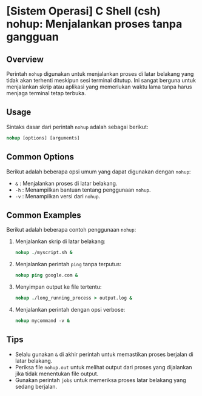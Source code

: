 # [Sistem Operasi] C Shell (csh) nohup: Menjalankan proses tanpa gangguan

## Overview
Perintah `nohup` digunakan untuk menjalankan proses di latar belakang yang tidak akan terhenti meskipun sesi terminal ditutup. Ini sangat berguna untuk menjalankan skrip atau aplikasi yang memerlukan waktu lama tanpa harus menjaga terminal tetap terbuka.

## Usage
Sintaks dasar dari perintah `nohup` adalah sebagai berikut:

```csh
nohup [options] [arguments]
```

## Common Options
Berikut adalah beberapa opsi umum yang dapat digunakan dengan `nohup`:

- `&` : Menjalankan proses di latar belakang.
- `-h` : Menampilkan bantuan tentang penggunaan `nohup`.
- `-v` : Menampilkan versi dari `nohup`.

## Common Examples
Berikut adalah beberapa contoh penggunaan `nohup`:

1. Menjalankan skrip di latar belakang:
   ```csh
   nohup ./myscript.sh &
   ```

2. Menjalankan perintah `ping` tanpa terputus:
   ```csh
   nohup ping google.com &
   ```

3. Menyimpan output ke file tertentu:
   ```csh
   nohup ./long_running_process > output.log &
   ```

4. Menjalankan perintah dengan opsi verbose:
   ```csh
   nohup mycommand -v &
   ```

## Tips
- Selalu gunakan `&` di akhir perintah untuk memastikan proses berjalan di latar belakang.
- Periksa file `nohup.out` untuk melihat output dari proses yang dijalankan jika tidak menentukan file output.
- Gunakan perintah `jobs` untuk memeriksa proses latar belakang yang sedang berjalan.